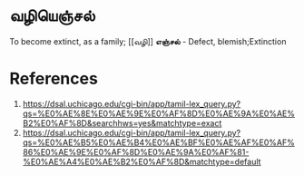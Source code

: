# வழியெஞ்சல்
To become extinct, as a family;
[[வழி]]
**எஞ்சல்** - Defect, blemish;Extinction
# References
1. https://dsal.uchicago.edu/cgi-bin/app/tamil-lex_query.py?qs=%E0%AE%8E%E0%AE%9E%E0%AF%8D%E0%AE%9A%E0%AE%B2%E0%AF%8D&searchhws=yes&matchtype=exact
2. https://dsal.uchicago.edu/cgi-bin/app/tamil-lex_query.py?qs=%E0%AE%B5%E0%AE%B4%E0%AE%BF%E0%AE%AF%E0%AF%86%E0%AE%9E%E0%AF%8D%E0%AE%9A%E0%AF%81-%E0%AE%A4%E0%AE%B2%E0%AF%8D&matchtype=default
